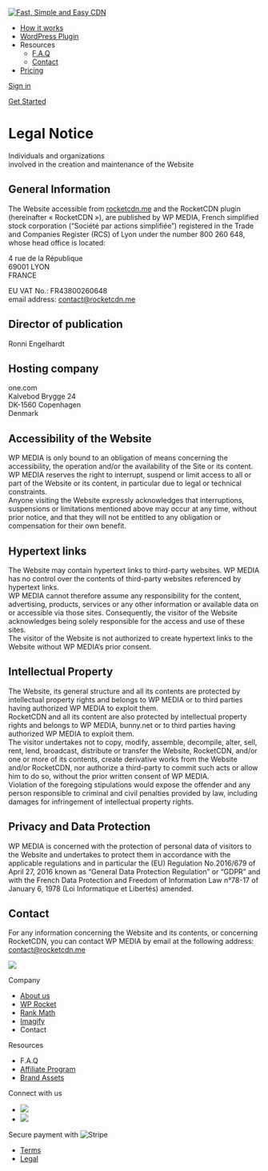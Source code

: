 [![Fast, Simple and Easy CDN](https://2a02bab4.rocketcdn.me/wp-content/themes/v1/assets/images/logo/dark-background.svg)](https://rocketcdn.me/)

* [How it works](https://rocketcdn.me/features/)
* [WordPress Plugin](https://rocketcdn.me/wordpress/)
* Resources
    * [F.A.Q](https://rocketcdn.me/faq/)
    * [Contact](https://rocketcdn.me/contact/)
* [Pricing](https://rocketcdn.me/pricing/)

[Sign in](https://rocketcdn.me/account/)

[Get Started](https://rocketcdn.me/pricing/)

Legal Notice
============

Individuals and organizations  
involved in the creation and maintenance of the Website

General Information
-------------------

The Website accessible from [rocketcdn.me](https://rocketcdn.me/) and the RocketCDN plugin (hereinafter « RocketCDN »), are published by WP MEDIA, French simplified stock corporation (“Société par actions simplifiée”) registered in the Trade and Companies Register (RCS) of Lyon under the number 800 260 648, whose head office is located:  

4 rue de la République  
69001 LYON  
FRANCE

EU VAT No.: FR43800260648   
email address: [contact@rocketcdn.me](mailto:contact@rocketcdn.me)

Director of publication
-----------------------

Ronni Engelhardt

Hosting company 
----------------

one.com  
Kalvebod Brygge 24  
DK-1560 Copenhagen  
Denmark

Accessibility of the Website
----------------------------

WP MEDIA is only bound to an obligation of means concerning the accessibility, the operation and/or the availability of the Site or its content. WP MEDIA reserves the right to interrupt, suspend or limit access to all or part of the Website or its content, in particular due to legal or technical constraints.  
Anyone visiting the Website expressly acknowledges that interruptions, suspensions or limitations mentioned above may occur at any time, without prior notice, and that they will not be entitled to any obligation or compensation for their own benefit.

Hypertext links
---------------

The Website may contain hypertext links to third-party websites. WP MEDIA has no control over the contents of third-party websites referenced by hypertext links.  
WP MEDIA cannot therefore assume any responsibility for the content, advertising, products, services or any other information or available data on or accessible via those sites. Consequently, the visitor of the Website acknowledges being solely responsible for the access and use of these sites.  
The visitor of the Website is not authorized to create hypertext links to the Website without WP MEDIA’s prior consent.

Intellectual Property 
----------------------

The Website, its general structure and all its contents are protected by intellectual property rights and belongs to WP MEDIA or to third parties having authorized WP MEDIA to exploit them.  
RocketCDN and all its content are also protected by intellectual property rights and belongs to WP MEDIA, bunny.net or to third parties having authorized WP MEDIA to exploit them.  
The visitor undertakes not to copy, modify, assemble, decompile, alter, sell, rent, lend, broadcast, distribute or transfer the Website, RocketCDN, and/or one or more of its contents, create derivative works from the Website and/or RocketCDN, nor authorize a third-party to commit such acts or allow him to do so, without the prior written consent of WP MEDIA.  
Violation of the foregoing stipulations would expose the offender and any person responsible to criminal and civil penalties provided by law, including damages for infringement of intellectual property rights.

Privacy and Data Protection 
----------------------------

WP MEDIA is concerned with the protection of personal data of visitors to the Website and undertakes to protect them in accordance with the applicable regulations and in particular the (EU) Regulation No.2016/679 of April 27, 2016 known as “General Data Protection Regulation” or “GDPR” and with the French Data Protection and Freedom of Information Law n°78-17 of January 6, 1978 (Loi Informatique et Libertés) amended.

Contact
-------

For any information concerning the Website and its contents, or concerning RocketCDN, you can contact WP MEDIA by email at the following address: [contact@rocketcdn.me](mailto:contact@rocketcdn.me)

![](https://2a02bab4.rocketcdn.me/wp-content/themes/v1/assets/images/logo/white-background.svg)

Company

* [About us](https://rocketcdn.me/about-us/)
* [WP Rocket](https://wp-rocket.me/)
* [Rank Math](https://rankmath.com/)
* [Imagify](https://imagify.io/)
* Contact

Resources

* F.A.Q
* [Affiliate Program](https://rocketcdn.me/rocketcdn-affiliate-program/)
* [Brand Assets](https://rocketcdn.me/press/)

Connect with us

* ![](https://2a02bab4.rocketcdn.me/wp-content/themes/v1/assets/images/icons/facebook.svg)
* ![](https://2a02bab4.rocketcdn.me/wp-content/themes/v1/assets/images/icons/twitter.svg)

Secure payment with ![Stripe](https://2a02bab4.rocketcdn.me/wp-content/themes/v1/assets/images/logo/stripe.svg)

* [Terms](https://rocketcdn.me/terms/)
* [Legal](https://rocketcdn.me/legal/)